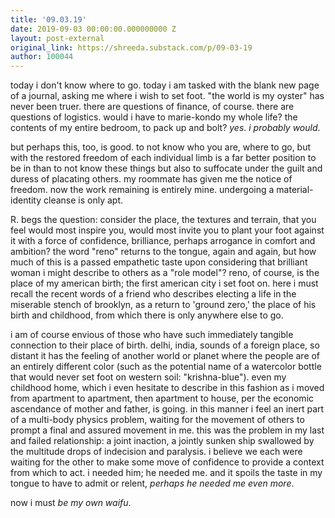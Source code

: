 ```yaml
---
title: '09.03.19'
date: 2019-09-03 00:00:00.000000000 Z
layout: post-external
original_link: https://shreeda.substack.com/p/09-03-19
author: 100044
---
```


today i don't know where to go. today i am tasked with the blank new page of a journal, asking me where i wish to set foot. "the world is my oyster" has never been truer. there are questions of finance, of course. there are questions of logistics. would i have to marie-kondo my whole life? the contents of my entire bedroom, to pack up and bolt? _yes_. _i probably would_.

but perhaps this, too, is good. to not know who you are, where to go, but with the restored freedom of each individual limb is a far better position to be in than to not know these things but also to suffocate under the guilt and duress of placating others. my roommate has given me the notice of freedom. now the work remaining is entirely mine. undergoing a material-identity cleanse is only apt.

R. begs the question: consider the place, the textures and terrain, that you feel would most inspire you, would most invite you to plant your foot against it with a force of confidence, brilliance, perhaps arrogance in comfort and ambition? the word "reno" returns to the tongue, again and again, but how much of this is a passed empathetic taste upon considering that brilliant woman i might describe to others as a "role model"? reno, of course, is the place of my american birth; the first american city i set foot on. here i must recall the recent words of a friend who describes electing a life in the miserable stench of brooklyn, as a return to 'ground zero,' the place of his birth and childhood, from which there is only anywhere else to go.

i am of course envious of those who have such immediately tangible connection to their place of birth. delhi, india, sounds of a foreign place, so distant it has the feeling of another world or planet where the people are of an entirely different color (such as the potential name of a watercolor bottle that would never set foot on western soil: "krishna-blue"). even my childhood home, which i even hesitate to describe in this fashion as i moved from apartment to apartment, then apartment to house, per the economic ascendance of mother and father, is going. in this manner i feel an inert part of a multi-body physics problem, waiting for the movement of others to prompt a final and assured movement in me. this was the problem in my last and failed relationship: a joint inaction, a jointly sunken ship swallowed by the multitude drops of indecision and paralysis. i believe we each were waiting for the other to make some move of confidence to provide a context from which to act. i needed him; he needed me. and it spoils the taste in my tongue to have to admit or relent, _perhaps he needed me even more_.

now i must _be my own waifu_.


